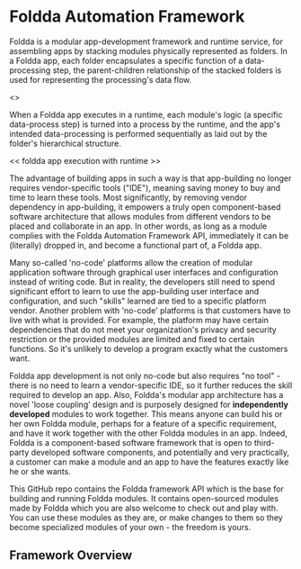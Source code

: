 # Foldda Automation Framework
Foldda is a modular app-development framework and runtime service, for assembling apps by stacking modules physically represented as folders. In a Foldda app, each folder encapsulates a specific function of a data-processing step, the parent-children relationship of the stacked folders is used for representing the processing's data flow.

<<A pic of Foldda program flow>>

When a Foldda app executes in a runtime, each module's logic (a specific data-process step) is turned into a process by the runtime, and the app's intended data-processing is performed sequentially as laid out by the folder's hierarchical structure.

<< foldda app execution with runtime >>

The advantage of building apps in such a way is that app-building no longer requires vendor-specific tools ("IDE"), meaning saving money to buy and time to learn these tools. Most significantly, by removing vendor dependency in app-building, it empowers a truly open component-based software architecture that allows modules from different vendors to be placed and collaborate in an app. In other words, as long as a module complies with the Foldda Automation Framework API, immediately it can be (literally) dropped in, and become a functional part of, a Foldda app.



Many so-called 'no-code' platforms allow the creation of modular application software through graphical user interfaces and configuration instead of writing code. But in reality, the developers still need to spend significant effort to learn to use the app-building user interface and configuration, and such "skills" learned are tied to a specific platform vendor. Another problem with 'no-code' platforms is that customers have to live with what is provided. For example, the platform may have certain dependencies that do not meet your organization's privacy and security restriction or the provided modules are limited and fixed to certain functions. So it's unlikely to develop a program exactly what the customers want. 

Foldda app development is not only no-code but also requires "no tool" - there is no need to learn a vendor-specific IDE, so it further reduces the skill required to develop an app. Also, Foldda's modular app architecture has a novel 'loose coupling' design and is purposely designed for **independently developed** modules to work together. This means anyone can build his or her own Foldda module, perhaps for a feature of a specific requirement, and have it work together with the other Foldda modules in an app. Indeed, Foldda is a component-based software framework that is open to third-party developed software components, and potentially and very practically, a customer can make a module and an app to have the features exactly like he or she wants. 

This GitHub repo contains the Foldda framework API which is the base for building and running Foldda modules. It contains open-sourced modules made by Foldda which you are also welcome to check out and play with. You can use these modules as they are, or make changes to them so they become specialized modules of your own - the freedom is yours. 

## Framework Overview



